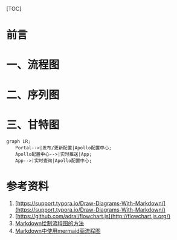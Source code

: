 

[TOC]







# 前言





# 一、流程图





# 二、序列图





# 三、甘特图



```mermaid
graph LR;
　　Portal-->|发布/更新配置|Apollo配置中心;
　　Apollo配置中心-->|实时推送|App;
　　App-->|实时查询|Apollo配置中心;
```















# 参考资料

1. [https://support.typora.io/Draw-Diagrams-With-Markdown/](https://support.typora.io/Draw-Diagrams-With-Markdown/)
2. [https://github.com/adrai/flowchart.js](http://flowchart.js.org/)
3. [Markdown绘制流程图的方法](https://blog.csdn.net/ww1473345713/article/details/47620577)
4. [Markdown中使用mermaid画流程图](https://www.cnblogs.com/nanqiang/p/8244309.html)